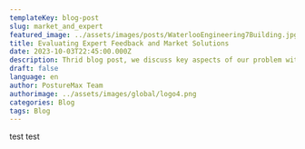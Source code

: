 ```yaml
---
templateKey: blog-post
slug: market_and_expert
featured_image: ../assets/images/posts/WaterlooEngineering7Building.jpg
title: Evaluating Expert Feedback and Market Solutions
date: 2023-10-03T22:45:00.000Z
description: Thrid blog post, we discuss key aspects of our problem with an expert and evaluate existing products
draft: false
language: en
author: PostureMax Team
authorimage: ../assets/images/global/logo4.png
categories: Blog
tags: Blog
---
```

test test